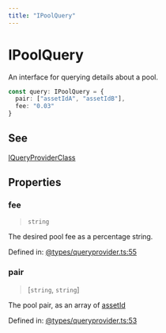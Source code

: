 ```yaml
---
title: "IPoolQuery"
---
```


# IPoolQuery

An interface for querying details about a pool.

```ts
const query: IPoolQuery = {
  pair: ["assetIdA", "assetIdB"],
  fee: "0.03"
}
```

## See

[IQueryProviderClass](IQueryProviderClass.md)

## Properties

### fee

> `string`

The desired pool fee as a percentage string.

Defined in:  [@types/queryprovider.ts:55](https://github.com/SundaeSwap-finance/sundae-sdk/blob/main/packages/core/src/@types/queryprovider.ts#L55)

### pair

> [`string`, `string`]

The pool pair, as an array of [assetId](IPoolDataAsset.md#assetid)

Defined in:  [@types/queryprovider.ts:53](https://github.com/SundaeSwap-finance/sundae-sdk/blob/main/packages/core/src/@types/queryprovider.ts#L53)
